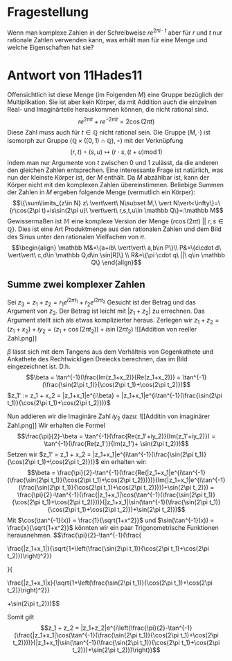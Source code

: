 # Fragestellung
Wenn man komplexe Zahlen in der Schreibweise $re^{2\pi i \cdot t}$ aber für $r$ und $t$ nur rationale Zahlen verwenden kann, was erhält man für eine Menge und welche Eigenschaften hat sie?

# Antwort von 11Hades11
Offensichtlich ist diese Menge (im Folgenden $M$) eine Gruppe bezüglich der Multiplikation. Sie ist aber kein Körper, da mit Addition auch die einzelnen Real- und Imaginärteile herauskommen können, die nicht rational sind. $$r e^{2\pi it}+re^{-2\pi i t}=2\cos(2\pi t)$$ Diese Zahl muss auch für $t\in\mathbb Q$ nicht rational sein. Die Gruppe $(M,\cdot)$ ist isomorph zur Gruppe $(\mathbb Q\times ([0,1)\cap \mathbb Q),\circ)$ mit der Verknüpfung $$(r,t)\circ (s,u)\mapsto(r\cdot s,(t+u)\operatorname{mod}1)$$ indem man nur Argumente von $t$ zwischen 0 und 1 zulässt, da die anderen den gleichen Zahlen entsprechen. Eine interessante Frage ist natürlich, was nun der kleinste Körper ist, der $M$ enthält. Da $M$ abzählbar ist, kann der Körper nicht mit den komplexen Zahlen übereinstimmen. Beliebige Summen der Zahlen in $M$ ergeben folgende Menge (vermutlich ein Körper): $$\{\sum\limits_{z\in N} z\ \vert\vert\ N\subset M,\ \vert N\vert<\infty\}=\{r\cos(2\pi t)+is\sin(2\pi u)\ \vert\vert\ r,s,t,u\in \mathbb Q\}=:\mathbb M$$ Gewissermaßen ist $\mathbb M$ eine komplexe Version der Menge $\{r\cos(2\pi t)\ \vert\vert\ r,s\in \mathbb Q\}$. Dies ist eine Art Produktmenge aus den rationalen Zahlen und dem Bild des Sinus unter den rationalen Vielfachen von $\pi$. $$\begin{align} \mathbb M&=\{a+ib\ \vert\vert\ a,b\in P\}\\ P&=\{c\cdot d\ \vert\vert\ c,d\in \mathbb Q,d\in \sin[R]\} \\ R&=\{\pi \cdot q\ ||\ q\in \mathbb Q\} \end{align}$$

## Summe zwei komplexer Zahlen
Sei $z_3 = z_1 + z_2 = r_1e^{i2\pi t_1} + r_2e^{i2\pi t_2}$
Gesucht ist der Betrag und das Argument von $z_3$. Der Betrag ist leicht mit $|z_1+z_2|$ zu errechnen.
Das Argument stellt sich als etwas komplizierter heraus.
Zerlegen wir $z_1 + z_2 = (z_1 + x_2)+iy_2 = (z_1 + \cos(2\pi t_2))+i\sin(2\pi t_2)$
![[Addition von reeller Zahl.png]]

$\beta$ lässt sich mit dem Tangens aus dem Verhältnis von Gegenkathete und Ankathete des Rechtwickligen Dreiecks berechnen, das im Bild eingezeichnet ist.
D.h.
$$\beta = \tan^{-1}(\frac{Im(z_1+x_2)}{Re(z_1+x_2)}) = \tan^{-1}(\frac{\sin(2\pi t_1)}{\cos(2\pi t_1)+\cos(2\pi t_2)})$$
$z_1' := z_1 + x_2 = |z_1+x_1|e^{i\beta} = |z_1+x_1|e^{i\tan^{-1}(\frac{\sin(2\pi t_1)}{\cos(2\pi t_1)+\cos(2\pi t_2)})}$

Nun addieren wir die Imaginäre Zahl $iy_2$ dazu:
![[Additin von imaginärer Zahl.png]]
Wir erhalten die Formel
$$\frac{\pi}{2}-\beta = \tan^{-1}(\frac{Re(z_1'+iy_2)}{Im(z_1'+iy_2)}) = \tan^{-1}(\frac{Re(z_1')}{Im(z_1')+ \sin(2\pi t_2)})$$
Setzen wir $z_1' = z_1 + x_2 = |z_1+x_1|e^{i\tan^{-1}(\frac{\sin(2\pi t_1)}{\cos(2\pi t_1)+\cos(2\pi t_2)})}$ ein erhalten wir:
$$\beta = \frac{\pi}{2}-\tan^{-1}(\frac{Re(|z_1+x_1|e^{i\tan^{-1}(\frac{\sin(2\pi t_1)}{\cos(2\pi t_1)+\cos(2\pi t_2)})})}{Im(|z_1+x_1|e^{i\tan^{-1}(\frac{\sin(2\pi t_1)}{\cos(2\pi t_1)+\cos(2\pi t_2)})})+\sin(2\pi t_2)}) = \frac{\pi}{2}-\tan^{-1}(\frac{|z_1+x_1|\cos(\tan^{-1}(\frac{\sin(2\pi t_1)}{\cos(2\pi t_1)+\cos(2\pi t_2)}))}{|z_1+x_1|\sin(\tan^{-1}(\frac{\sin(2\pi t_1)}{\cos(2\pi t_1)+\cos(2\pi t_2)})+\sin(2\pi t_2)})$$
Mit $\cos(\tan^{-1}(x)) = \frac{1}{\sqrt{1+x^2}}$ und $\sin(\tan^{-1}(x)) = \frac{x}{\sqrt{1+x^2}}$ könnten wir ein paar Trigonometrische Funktionen herausnehmen.
$$\frac{\pi}{2}-\tan^{-1}(\frac{

\frac{|z_1+x_1|}{\sqrt{1+\left(\frac{\sin(2\pi t_1)}{\cos(2\pi t_1)+\cos(2\pi t_2)})\right)^2}}

}{

\frac{|z_1+x_1|x}{\sqrt{1+\left(\frac{\sin(2\pi t_1)}{\cos(2\pi t_1)+\cos(2\pi t_2)}\right)^2}}

+\sin(2\pi t_2)})$$


Somit gilt $$z_1 + z_2 = |z_1+z_2|e^{i\left(\frac{\pi}{2}-\tan^{-1}(\frac{|z_1+x_1|\cos(\tan^{-1}(\frac{\sin(2\pi t_1)}{\cos(2\pi t_1)+\cos(2\pi t_2)}))}{|z_1+x_1|\sin(\tan^{-1}(\frac{\sin(2\pi t_1)}{\cos(2\pi t_1)+\cos(2\pi t_2)})+\sin(2\pi t_2)})\right)}$$
